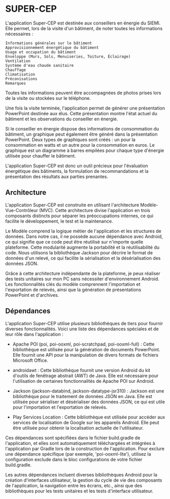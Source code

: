 # SUPER-CEP

L'application Super-CEP est destinée aux conseillers en énergie du SIEMl. Elle permet, lors de la visite d'un bâtiment, de noter toutes les informations nécessaires :

    Informations générales sur le bâtiment
    Approvisionnement énergétique du bâtiment
    Usage et occupation du bâtiment
    Enveloppe (Murs, Sols, Menuiseries, Toiture, Éclairage)
    Ventilation
    Système d'eau chaude sanitaire
    Chauffage
    Climatisation
    Préconisations
    Remarques

Toutes les informations peuvent être accompagnées de photos prises lors de la visite ou stockées sur le téléphone.

Une fois la visite terminée, l'application permet de générer une présentation PowerPoint destinée aux élus. Cette présentation montre l'état actuel du bâtiment et les observations du conseiller en énergie.

Si le conseiller en énergie dispose des informations de consommation du bâtiment, un graphique peut également être généré dans la présentation PowerPoint. Deux types de graphiques sont créés : un pour la consommation en watts et un autre pour la consommation en euros. Le graphique est un diagramme à barres empilées pour chaque type d'énergie utilisée pour chauffer le bâtiment.

L'application Super-CEP est donc un outil précieux pour l'évaluation énergétique des bâtiments, la formulation de recommandations et la présentation des résultats aux parties prenantes.

## Architecture 
L'application Super-CEP est construite en utilisant l'architecture Modèle-Vue-Contrôleur (MVC). Cette architecture divise l'application en trois composants distincts pour séparer les préoccupations internes, ce qui facilite le développement, le test et la maintenance.

Le Modèle comprend la logique métier de l'application et les structures de données. Dans notre cas, il ne possède aucune dépendance avec Android, ce qui signifie que ce code peut être réutilisé sur n'importe quelle plateforme. Cette modularité augmente la portabilité et la réutilisabilité du code. Nous utilisons la bibliothèque Jackson pour décrire le format de données d'un relevé, ce qui facilite la sérialisation et la désérialisation des données JSON.

Grâce à cette architecture indépendante de la plateforme, je peux réaliser des tests unitaires sur mon PC sans nécessiter d'environnement Android. Les fonctionnalités clés du modèle comprennent l'importation et l'exportation de relevés, ainsi que la génération de présentations PowerPoint et d'archives.

## Dépendances

L'application Super-CEP utilise plusieurs bibliothèques de tiers pour fournir diverses fonctionnalités. Voici une liste des dépendances spéciales et de leur rôle dans l'application :

- Apache POI (poi, poi-ooxml, poi-scratchpad, poi-ooxml-full) : Cette bibliothèque est utilisée pour la génération de documents PowerPoint. Elle fournit une API pour la manipulation de divers formats de fichiers Microsoft Office.

- androidawt : Cette bibliothèque fournit une version Android du kit d'outils de fenêtrage abstrait (AWT) de Java. Elle est nécessaire pour l'utilisation de certaines fonctionnalités de Apache POI sur Android.

- Jackson (jackson-databind, jackson-datatype-jsr310) : Jackson est une bibliothèque pour le traitement de données JSON en Java. Elle est utilisée pour sérialiser et désérialiser des données JSON, ce qui est utile pour l'importation et l'exportation de relevés.

- Play Services Location : Cette bibliothèque est utilisée pour accéder aux services de localisation de Google sur les appareils Android. Elle peut être utilisée pour obtenir la localisation actuelle de l'utilisateur.

Ces dépendances sont spécifiées dans le fichier build.gradle de l'application, et elles sont automatiquement téléchargées et intégrées à l'application par Gradle lors de la construction de l'application. Pour exclure une dépendance spécifique (par exemple, 'poi-ooxml-lite'), utilisez la configuration exclude dans le bloc configurations de votre fichier build.gradle.

Les autres dépendances incluent diverses bibliothèques Android pour la création d'interfaces utilisateur, la gestion du cycle de vie des composants de l'application, la navigation entre les écrans, etc., ainsi que des bibliothèques pour les tests unitaires et les tests d'interface utilisateur.


